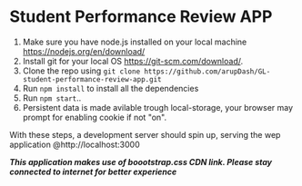 # Student Performance Review APP #

1. Make sure you have node.js installed on your local machine https://nodejs.org/en/download/
2. Install git for your local OS https://git-scm.com/download/.
2. Clone the repo using `git clone https://github.com/arupDash/GL-student-performance-review-app.git`
3. Run `npm install` to install all the dependencies
4. Run `npm start`..
5. Persistent data is made avilable trough local-storage, your browser may prompt for enabling cookie if not "on".

With these steps, a development server should spin up, serving the wep application @http://localhost:3000

***This application makes use of boootstrap.css CDN link. Please stay connected to internet for better experience***
